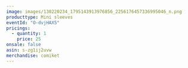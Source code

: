 ```yaml
---
image: images/130220234_1795143913976856_2256176457336995046_n.png
producttype: Mini sleeves
eventId: "O-dvjHAX5"
pricings:
  - quantity: 1
    price: 25
onsale: false
asin: s-zg1ij2uvw
merchandise: comiket
---
```

